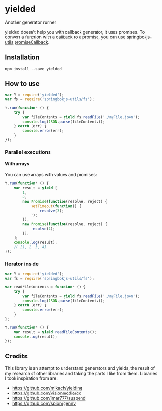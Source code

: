yielded
=======

Another generator runner

yielded doesn't help you with callback generator, it uses promises. To convert a function with a callback to a promise, you can use [springbokjs-utils](https://www.npmjs.org/package/springbokjs-utils) [promiseCallback](api).

## Installation

```
npm install --save yielded
```

## How to use

```js
var Y = require('yielded');
var fs = require('springbokjs-utils/fs');

Y.run(function* () {
    try {
        var fileContents = yield fs.readFile('./myFile.json');
        console.log(JSON.parse(fileContents));
    } catch (err) {
        console.error(err);
    }
});
```

### Parallel executions

#### With arrays

You can use arrays with values and promises:

```js
Y.run(function* () {
    var result = yield [
        1,
        2,
        new Promise(function(resolve, reject) {
            setTimeout(function() {
                resolve(3);
            });
        }),
        new Promise(function(resolve, reject) {
            resolve(4);
        }),
    ];
    console.log(result);
    // [1, 2, 3, 4]
});
```

### Iterator inside


```js
var Y = require('yielded');
var fs = require('springbokjs-utils/fs');

var readFileContents = function* () {
    try {
        var fileContents = yield fs.readFile('./myFile.json');
        console.log(JSON.parse(fileContents));
    } catch (err) {
        console.error(err);
    }
};

Y.run(function* () {
    var result = yield readFileContents();
    console.log(result);
});
```

## Credits

This library is an attempt to understand generators and yields, the result of my research of other libraries and taking the parts I like from them. Libraries I took inspiration from are:

 - <https://github.com/mikach/yielding>
 - <https://github.com/visionmedia/co>
 - <https://github.com/jmar777/suspend>
 - <https://github.com/spion/genny>
